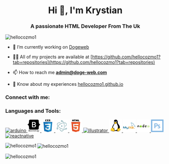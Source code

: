 <h1 align="center">Hi 👋, I'm Krystian</h1>
<h3 align="center">A passionate HTML Developer From The Uk</h3>

<p align="left"> <img src="https://komarev.com/ghpvc/?username=hellocozmo1&label=Profile%20views&color=0e75b6&style=flat" alt="hellocozmo1" /> </p>

- 🔭 I’m currently working on [Dogeweb](https://doge-web.com)

- 👨‍💻 All of my projects are available at [https://github.com/hellocozmo1?tab=repositories](https://github.com/hellocozmo1?tab=repositories)

- 📫 How to reach me **admin@doge-web.com**

- 📄 Know about my experiences [hellocozmo1.github.io](hellocozmo1.github.io)

<h3 align="left">Connect with me:</h3>
<p align="left">
</p>

<h3 align="left">Languages and Tools:</h3>
<p align="left"> <a href="https://www.arduino.cc/" target="_blank" rel="noreferrer"> <img src="https://cdn.worldvectorlogo.com/logos/arduino-1.svg" alt="arduino" width="40" height="40"/> </a> <a href="https://getbootstrap.com" target="_blank" rel="noreferrer"> <img src="https://raw.githubusercontent.com/devicons/devicon/master/icons/bootstrap/bootstrap-plain-wordmark.svg" alt="bootstrap" width="40" height="40"/> </a> <a href="https://www.w3schools.com/css/" target="_blank" rel="noreferrer"> <img src="https://raw.githubusercontent.com/devicons/devicon/master/icons/css3/css3-original-wordmark.svg" alt="css3" width="40" height="40"/> </a> <a href="https://www.electronjs.org" target="_blank" rel="noreferrer"> <img src="https://raw.githubusercontent.com/devicons/devicon/master/icons/electron/electron-original.svg" alt="electron" width="40" height="40"/> </a> <a href="https://www.w3.org/html/" target="_blank" rel="noreferrer"> <img src="https://raw.githubusercontent.com/devicons/devicon/master/icons/html5/html5-original-wordmark.svg" alt="html5" width="40" height="40"/> </a> <a href="https://www.adobe.com/in/products/illustrator.html" target="_blank" rel="noreferrer"> <img src="https://www.vectorlogo.zone/logos/adobe_illustrator/adobe_illustrator-icon.svg" alt="illustrator" width="40" height="40"/> </a> <a href="https://www.linux.org/" target="_blank" rel="noreferrer"> <img src="https://raw.githubusercontent.com/devicons/devicon/master/icons/linux/linux-original.svg" alt="linux" width="40" height="40"/> </a> <a href="https://www.mysql.com/" target="_blank" rel="noreferrer"> <img src="https://raw.githubusercontent.com/devicons/devicon/master/icons/mysql/mysql-original-wordmark.svg" alt="mysql" width="40" height="40"/> </a> <a href="https://nodejs.org" target="_blank" rel="noreferrer"> <img src="https://raw.githubusercontent.com/devicons/devicon/master/icons/nodejs/nodejs-original-wordmark.svg" alt="nodejs" width="40" height="40"/> </a> <a href="https://www.photoshop.com/en" target="_blank" rel="noreferrer"> <img src="https://raw.githubusercontent.com/devicons/devicon/master/icons/photoshop/photoshop-line.svg" alt="photoshop" width="40" height="40"/> </a> <a href="https://reactnative.dev/" target="_blank" rel="noreferrer"> <img src="https://reactnative.dev/img/header_logo.svg" alt="reactnative" width="40" height="40"/> </a> </p>

<p><img align="left" src="https://github-readme-stats.vercel.app/api/top-langs?username=hellocozmo1&show_icons=true&theme=dark&locale=en&layout=compact" alt="hellocozmo1" /></p>

<p>&nbsp;<img align="center" src="https://github-readme-stats.vercel.app/api?username=hellocozmo1&show_icons=true&theme=dark&locale=en" alt="hellocozmo1" /></p>

<p><img align="center" src="https://github-readme-streak-stats.herokuapp.com/?user=hellocozmo1&theme=dark" alt="hellocozmo1" /></p>
